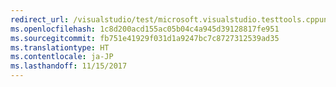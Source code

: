 ```yaml
---
redirect_url: /visualstudio/test/microsoft.visualstudio.testtools.cppunittestframework-api-reference
ms.openlocfilehash: 1c8d200acd155ac05b04c4a945d39128817fe951
ms.sourcegitcommit: fb751e41929f031d1a9247bc7c8727312539ad35
ms.translationtype: HT
ms.contentlocale: ja-JP
ms.lasthandoff: 11/15/2017
---
```

